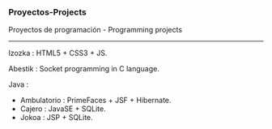 <h3>Proyectos-Projects</h3>
<p>Proyectos de programación - Programming projects </p>
<hr>
Izozka : HTML5 + CSS3 + JS.

Abestik : Socket programming in C language. 

Java :
  - Ambulatorio : PrimeFaces + JSF + Hibernate.
  - Cajero : JavaSE + SQLite.
  - Jokoa : JSP + SQLite.
